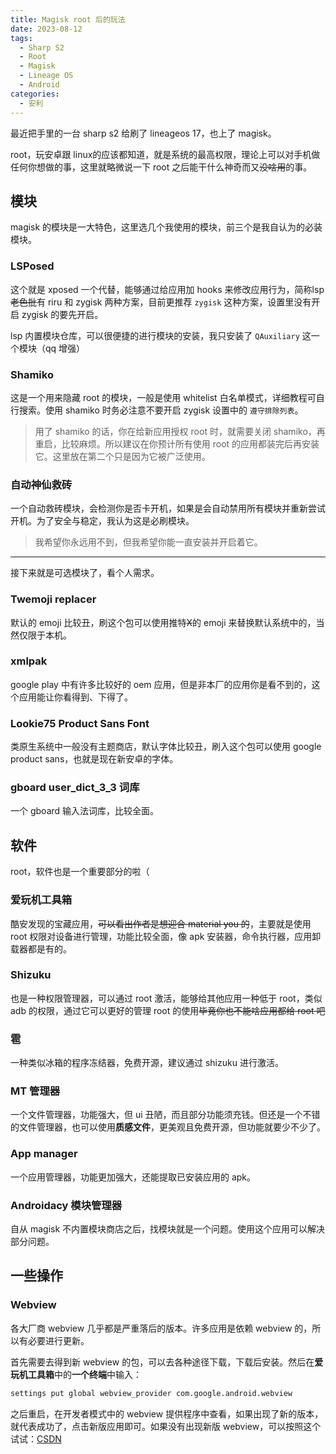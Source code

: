 ```yaml
---
title: Magisk root 后的玩法
date: 2023-08-12
tags: 
  - Sharp S2
  - Root
  - Magisk
  - Lineage OS
  - Android
categories:
  - 安利
---
```


最近把手里的一台 sharp s2 给刷了 lineageos 17，也上了 magisk。

<!--more-->

root，玩安卓跟 linux的应该都知道，就是系统的最高权限，理论上可以对手机做任何你想做的事，这里就略微说一下 root 之后能干什么神奇而又~~没啥用~~的事。

## 模块

magisk 的模块是一大特色，这里选几个我使用的模块，前三个是我自认为的必装模块。

### LSPosed

这个就是 xposed 一个代替，能够通过给应用加 hooks 来修改应用行为，简称lsp~~老色批~~有 riru 和 zygisk 两种方案，目前更推荐 `zygisk` 这种方案，设置里没有开启 zygisk 的要先开启。

lsp 内置模块仓库，可以很便捷的进行模块的安装，我只安装了 `QAuxiliary` 这一个模块（qq 增强）

### Shamiko

这是一个用来隐藏 root 的模块，一般是使用 whitelist 白名单模式，详细教程可自行搜索。使用 shamiko 时务必注意不要开启 zygisk 设置中的 `遵守排除列表`。

> 用了 shamiko 的话，你在给新应用授权 root 时，就需要关闭 shamiko，再重启，比较麻烦。所以建议在你预计所有使用 root 的应用都装完后再安装它。这里放在第二个只是因为它被广泛使用。

### 自动神仙救砖

一个自动救砖模块，会检测你是否卡开机，如果是会自动禁用所有模块并重新尝试开机。为了安全与稳定，我认为这是必刷模块。

> 我希望你永远用不到，但我希望你能一直安装并开启着它。

***

接下来就是可选模块了，看个人需求。

### Twemoji replacer

默认的 emoji 比较丑，刷这个包可以使用推特~~X~~的 emoji 来替换默认系统中的，当然仅限于本机。

### xmlpak

google play 中有许多比较好的 oem 应用，但是非本厂的应用你是看不到的，这个应用能让你看得到、下得了。

### Lookie75 Product Sans Font

类原生系统中一般没有主题商店，默认字体比较丑，刷入这个包可以使用 google product sans，也就是现在新安卓的字体。

### gboard user\_dict\_3\_3 词库

一个 gboard 输入法词库，比较全面。

## 软件

root，软件也是一个重要部分的啦（

### 爱玩机工具箱

酷安发现的宝藏应用，~~可以看出作者是想迎合 material you 的~~，主要就是使用 root 权限对设备进行管理，功能比较全面，像 apk 安装器，命令执行器，应用卸载器都是有的。

### Shizuku

也是一种权限管理器，可以通过 root 激活，能够给其他应用一种低于 root，类似 adb 的权限，通过它可以更好的管理 root 的使用~~毕竟你也不能啥应用都给 root 吧~~

### 雹

一种类似冰箱的程序冻结器，免费开源，建议通过 shizuku 进行激活。

### MT 管理器

一个文件管理器，功能强大，但 ui 丑陋，而且部分功能须充钱。但还是一个不错的文件管理器，也可以使用**质感文件**，更美观且免费开源，但功能就要少不少了。

### App manager

一个应用管理器，功能更加强大，还能提取已安装应用的 apk。

### Androidacy 模块管理器

自从 magisk 不内置模块商店之后，找模块就是一个问题。使用这个应用可以解决部分问题。

## 一些操作

### Webview

各大厂商 webview 几乎都是严重落后的版本。许多应用是依赖 webview 的，所以有必要进行更新。

首先需要去得到新 webview 的包，可以去各种途径下载，下载后安装。然后在**爱玩机工具箱**中的**一个终端**中输入：

```sh
settings put global webview_provider com.google.android.webview
```

之后重启，在开发者模式中的 webview 提供程序中查看，如果出现了新的版本，就代表成功了，点击新版应用即可。如果没有出现新版 webview，可以按照这个试试：[CSDN](https://blog.csdn.net/weixin_44565784/article/details/126370271)
